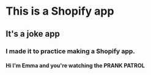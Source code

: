 # This is a Shopify app
## It's a joke app
### I made it to practice making a Shopify app.
#### Hi I'm Emma and you're watching the PRANK PATROL
